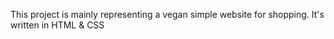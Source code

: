 This project is mainly representing a vegan simple website for shopping. It's written in HTML & CSS
